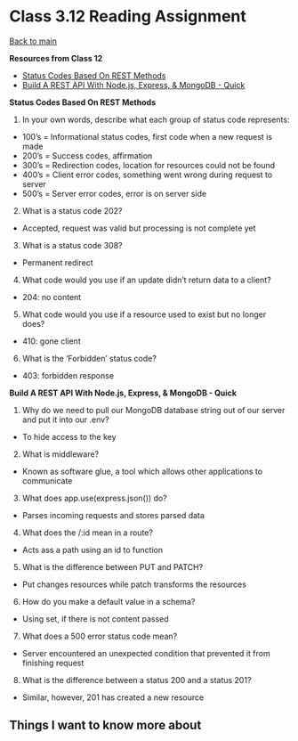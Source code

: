 # Class 3.12 Reading Assignment

[Back to main](https://michaeldulin.github.io/reading-notes)

**Resources from Class 12**
- [Status Codes Based On REST Methods](https://www.moesif.com/blog/technical/api-design/Which-HTTP-Status-Code-To-Use-For-Every-CRUD-App/)
- [Build A REST API With Node.js, Express, & MongoDB - Quick](https://www.youtube.com/channel/UCFbNIlppjAuEX4znoulh0Cw)


**Status Codes Based On REST Methods**
1. In your own words, describe what each group of status code represents:
  - 100’s = Informational status codes, first code when a new request is made 
  - 200’s = Success codes, affirmation
  - 300’s = Redirection codes, location for resources could not be found 
  - 400’s = Client error codes, something went wrong during request to server
  - 500’s = Server error codes, error is on server side
2. What is a status code 202?
  - Accepted, request was valid but processing is not complete yet
3. What is a status code 308?
  - Permanent redirect
4. What code would you use if an update didn’t return data to a client?
  - 204: no content
5. What code would you use if a resource used to exist but no longer does?
  - 410: gone client
6. What is the ‘Forbidden’ status code?
  - 403: forbidden response
  
  
**Build A REST API With Node.js, Express, & MongoDB - Quick**
1. Why do we need to pull our MongoDB database string out of our server and put it into our .env?
  - To hide access to the key
2. What is middleware?
  - Known as software glue, a tool which allows other applications to communicate
3. What does app.use(express.json()) do?
  - Parses incoming requests and stores parsed data 
4. What does the /:id mean in a route?
  - Acts ass a path using an id to function
5. What is the difference between PUT and PATCH?
  - Put changes resources while patch transforms the resources
6. How do you make a default value in a schema?
  - Using set, if there is not content passed
7. What does a 500 error status code mean?
  - Server encountered an unexpected condition that prevented it from finishing request
8. What is the difference between a status 200 and a status 201?
  - Similar, however, 201 has created a new resource



## Things I want to know more about
